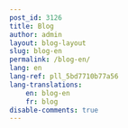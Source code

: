 ```yaml
---
post_id: 3126
title: Blog
author: admin
layout: blog-layout
slug: blog-en
permalink: /blog-en/
lang: en
lang-ref: pll_5bd7710b77a56
lang-translations:
    en: blog-en
    fr: blog
disable-comments: true
---
```


